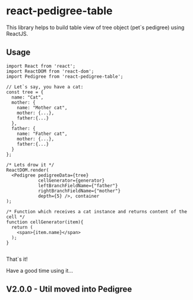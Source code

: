 # react-pedigree-table

This library helps to build table view of tree object (pet`s pedigree) using ReactJS.

## Usage

```
import React from 'react';
import ReactDOM from 'react-dom';
import Pedigree from 'react-pedigree-table';

// Let`s say, you have a cat:
const tree = {
  name: "Cat",
  mother: {
    name: "Mother cat",
    mother: {...},
    father:{...}
  },
  father: {
    name: "Father cat",
    mother: {...},
    father:{...}
  }
};

/* Lets drow it */
ReactDOM.render(
  <Pedigree pedigreeData={tree}
            cellGenerator={generator}
            leftBranchFieldName={"father"}
            rightBranchFieldName={"mother"}
            depth={5} />, container
);

/* Function which receives a cat instance and returns content of the cell */
function cellGenerator(item){
  return (
    <span>{item.name}</span>
  );
}


```

That`s it!

Have a good time using it...

## V2.0.0 - Util moved into Pedigree
